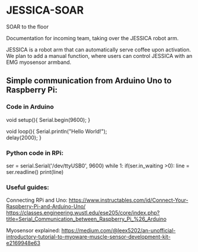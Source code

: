 # JESSICA-SOAR
SOAR to the floor

Documentation for incoming team, taking over the JESSICA robot arm.

JESSICA is a robot arm that can automatically serve coffee upon activation. 
We plan to add a manual function, where users can control JESSICA with an EMG myosensor armband.



## Simple communication from Arduino Uno to Raspberry Pi:
### Code in Arduino

void setup(){
  Serial.begin(9600);
}

void loop(){
  Serial.println("Hello World!");   
  delay(2000);
}

### Python code in RPi:

ser = serial.Serial('/dev/ttyUSB0', 9600)
while 1: 
    if(ser.in_waiting >0):
        line = ser.readline()
        print(line)



### Useful guides:

Connecting RPi and Uno:
https://www.instructables.com/id/Connect-Your-Raspberry-Pi-and-Arduino-Uno/
https://classes.engineering.wustl.edu/ese205/core/index.php?title=Serial_Communication_between_Raspberry_Pi_%26_Arduino

Myosensor explained:
https://medium.com/@leex5202/an-unofficial-introductory-tutorial-to-myoware-muscle-sensor-development-kit-e2169948e63
